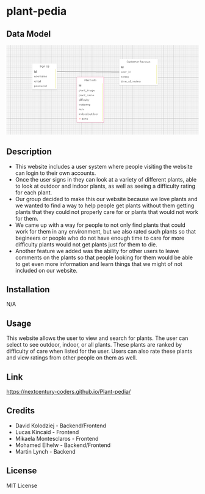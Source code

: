 # plant-pedia

## Data Model

![Image](public/Images/project2_DataModel.png)

## Description

- This website includes a user system where people visiting the website can login to their own accounts.
- Once the user signs in they can look at a variety of different plants, able to look at outdoor and indoor plants, as well as seeing a difficulty rating for each plant.
- Our group decided to make this our website because we love plants and we wanted to find a way to help people get plants without them getting plants that they could not properly care for or plants that would not work for them.
- We came up with a way for people to not only find plants that could work for them in any environment, but we also rated such plants so that begineers or people who do not have enough time to care for more difficulty plants would not get plants just for them to die.
- Another feature we added was the ability for other users to leave comments on the plants so that people looking for them would be able to get even more information and learn things that we might of not included on our website.

## Installation

N/A

## Usage

This website allows the user to view and search for plants. The user can select to see outdoor, indoor, or all plants. These plants are ranked by difficulty of care when listed for the user. Users can also rate these plants and view ratings from other people on them as well.

## Link

https://nextcentury-coders.github.io/Plant-pedia/

## Credits

- David Kolodziej - Backend/Frontend
- Lucas Kincaid - Frontend
- Mikaela Montesclaros - Frontend
- Mohamed Elhelw - Backend/Frontend
- Martin Lynch - Backend

## License

MIT License